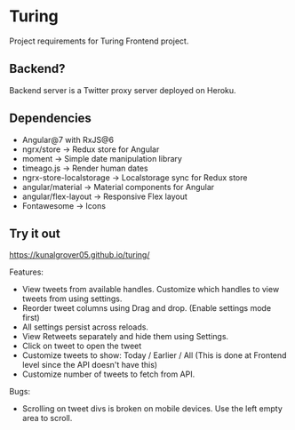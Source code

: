 # Turing

Project requirements for Turing Frontend project.

## Backend?
Backend server is a Twitter proxy server deployed on Heroku.

## Dependencies
* Angular@7 with RxJS@6
* ngrx/store -> Redux store for Angular
* moment -> Simple date manipulation library
* timeago.js -> Render human dates
* ngrx-store-localstorage -> Localstorage sync for Redux store
* angular/material -> Material components for Angular
* angular/flex-layout -> Responsive Flex layout
* Fontawesome -> Icons


## Try it out
https://kunalgrover05.github.io/turing/

Features:
- View tweets from available handles. Customize which handles to view tweets from using settings.
- Reorder tweet columns using Drag and drop. (Enable settings mode first)
- All settings persist across reloads.
- View Retweets separately and hide them using Settings.
- Click on tweet to open the tweet
- Customize tweets to show: Today / Earlier / All (This is done at Frontend level since the API doesn't have this)
- Customize number of tweets to fetch from API.

Bugs:
- Scrolling on tweet divs is broken on mobile devices. Use the left empty area to scroll.
